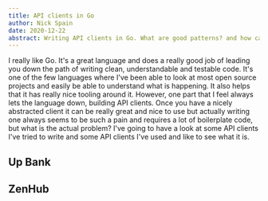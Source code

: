 ```yaml
---
title: API clients in Go
author: Nick Spain
date: 2020-12-22
abstract: Writing API clients in Go. What are good patterns? and how can be make it easier?
---
```


I really like Go. It's a great language and does a really good job of leading
you down the path of writing clean, understandable and testable code. It's one
of the few languages where I've been able to look at most open source projects
and easily be able to understand what is happening. It also helps that it has
really nice tooling around it. However, one part that I feel always lets the
language down, building API clients. Once you have a nicely abstracted client
it can be really great and nice to use but actually writing one always seems to
be such a pain and requires a lot of boilerplate code, but what is the actual
problem? I've going to have a look at some API clients I've tried to write and
some API clients I've used and like to see what it is.

## Up Bank

## ZenHub
